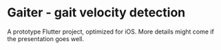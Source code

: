 # Gaiter - gait velocity detection

A prototype Flutter project, optimized for iOS. More details might come if the presentation goes well.
